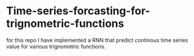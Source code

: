 # Time-series-forcasting-for-trignometric-functions
for this repo I have implemented a RNN that predict continous time series value for various trignometric functions.
